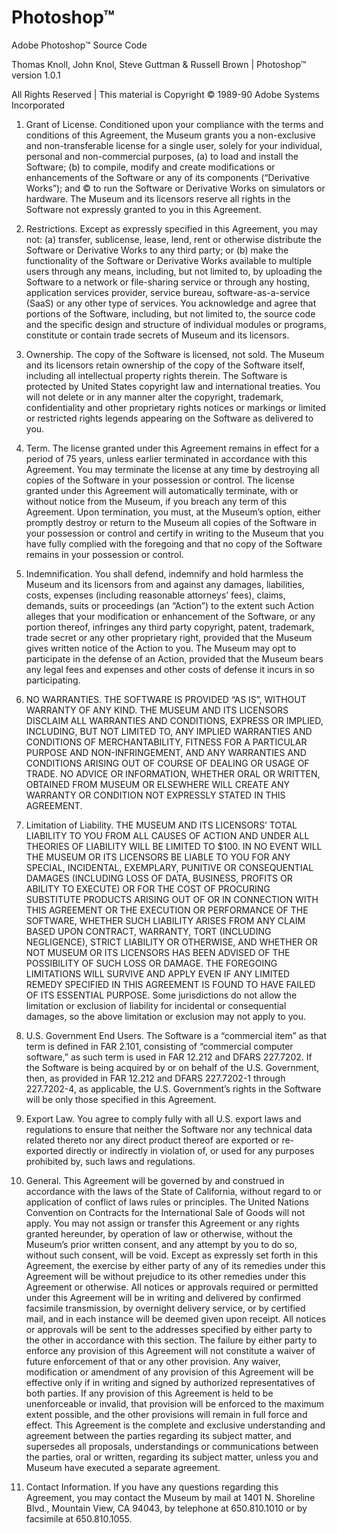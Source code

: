 # Photoshop™
Adobe Photoshop™ Source Code

Thomas Knoll, John Knol, Steve Guttman & Russell Brown  | Photoshop™ version 1.0.1

All Rights Reserved | This material is Copyright © 1989-90 Adobe Systems Incorporated 

1. Grant of License. Conditioned upon your compliance with the terms and conditions of this Agreement, the Museum grants you a non-exclusive and non-transferable license for a single user, solely for your individual, personal and non-commercial purposes, (a) to load and install the Software; (b) to compile, modify and create modifications or enhancements of the Software or any of its components (“Derivative Works”); and © to run the Software or Derivative Works on simulators or hardware. The Museum and its licensors reserve all rights in the Software not expressly granted to you in this Agreement.

2. Restrictions. Except as expressly specified in this Agreement, you may not: (a) transfer, sublicense, lease, lend, rent or otherwise distribute the Software or Derivative Works to any third party; or (b) make the functionality of the Software or Derivative Works available to multiple users through any means, including, but not limited to, by uploading the Software to a network or file-sharing service or through any hosting, application services provider, service bureau, software-as-a-service (SaaS) or any other type of services. You acknowledge and agree that portions of the Software, including, but not limited to, the source code and the specific design and structure of individual modules or programs, constitute or contain trade secrets of Museum and its licensors.

3. Ownership. The copy of the Software is licensed, not sold. The Museum and its licensors retain ownership of the copy of the Software itself, including all intellectual property rights therein. The Software is protected by United States copyright law and international treaties. You will not delete or in any manner alter the copyright, trademark, confidentiality and other proprietary rights notices or markings or limited or restricted rights legends appearing on the Software as delivered to you.

4. Term. The license granted under this Agreement remains in effect for a period of 75 years, unless earlier terminated in accordance with this Agreement. You may terminate the license at any time by destroying all copies of the Software in your possession or control. The license granted under this Agreement will automatically terminate, with or without notice from the Museum, if you breach any term of this Agreement. Upon termination, you must, at the Museum’s option, either promptly destroy or return to the Museum all copies of the Software in your possession or control and certify in writing to the Museum that you have fully complied with the foregoing and that no copy of the Software remains in your possession or control.

5. Indemnification. You shall defend, indemnify and hold harmless the Museum and its licensors from and against any damages, liabilities, costs, expenses (including reasonable attorneys’ fees), claims, demands, suits or proceedings (an “Action”) to the extent such Action alleges that your modification or enhancement of the Software, or any portion thereof, infringes any third party copyright, patent, trademark, trade secret or any other proprietary right, provided that the Museum gives written notice of the Action to you. The Museum may opt to participate in the defense of an Action, provided that the Museum bears any legal fees and expenses and other costs of defense it incurs in so participating.

6. NO WARRANTIES. THE SOFTWARE IS PROVIDED “AS IS”, WITHOUT WARRANTY OF ANY KIND. THE MUSEUM AND ITS LICENSORS DISCLAIM ALL WARRANTIES AND CONDITIONS, EXPRESS OR IMPLIED, INCLUDING, BUT NOT LIMITED TO, ANY IMPLIED WARRANTIES AND CONDITIONS OF MERCHANTABILITY, FITNESS FOR A PARTICULAR PURPOSE AND NON-INFRINGEMENT, AND ANY WARRANTIES AND CONDITIONS ARISING OUT OF COURSE OF DEALING OR USAGE OF TRADE. NO ADVICE OR INFORMATION, WHETHER ORAL OR WRITTEN, OBTAINED FROM MUSEUM OR ELSEWHERE WILL CREATE ANY WARRANTY OR CONDITION NOT EXPRESSLY STATED IN THIS AGREEMENT.

7. Limitation of Liability. THE MUSEUM AND ITS LICENSORS’ TOTAL LIABILITY TO YOU FROM ALL CAUSES OF ACTION AND UNDER ALL THEORIES OF LIABILITY WILL BE LIMITED TO $100. IN NO EVENT WILL THE MUSEUM OR ITS LICENSORS BE LIABLE TO YOU FOR ANY SPECIAL, INCIDENTAL, EXEMPLARY, PUNITIVE OR CONSEQUENTIAL DAMAGES (INCLUDING LOSS OF DATA, BUSINESS, PROFITS OR ABILITY TO EXECUTE) OR FOR THE COST OF PROCURING SUBSTITUTE PRODUCTS ARISING OUT OF OR IN CONNECTION WITH THIS AGREEMENT OR THE EXECUTION OR PERFORMANCE OF THE SOFTWARE, WHETHER SUCH LIABILITY ARISES FROM ANY CLAIM BASED UPON CONTRACT, WARRANTY, TORT (INCLUDING NEGLIGENCE), STRICT LIABILITY OR OTHERWISE, AND WHETHER OR NOT MUSEUM OR ITS LICENSORS HAS BEEN ADVISED OF THE POSSIBILITY OF SUCH LOSS OR DAMAGE. THE FOREGOING LIMITATIONS WILL SURVIVE AND APPLY EVEN IF ANY LIMITED REMEDY SPECIFIED IN THIS AGREEMENT IS FOUND TO HAVE FAILED OF ITS ESSENTIAL PURPOSE. Some jurisdictions do not allow the limitation or exclusion of liability for incidental or consequential damages, so the above limitation or exclusion may not apply to you.

8. U.S. Government End Users. The Software is a “commercial item” as that term is defined in FAR 2.101, consisting of “commercial computer software,” as such term is used in FAR 12.212 and DFARS 227.7202. If the Software is being acquired by or on behalf of the U.S. Government, then, as provided in FAR 12.212 and DFARS 227.7202-1 through 227.7202-4, as applicable, the U.S. Government’s rights in the Software will be only those specified in this Agreement.

9. Export Law. You agree to comply fully with all U.S. export laws and regulations to ensure that neither the Software nor any technical data related thereto nor any direct product thereof are exported or re-exported directly or indirectly in violation of, or used for any purposes prohibited by, such laws and regulations.

10. General. This Agreement will be governed by and construed in accordance with the laws of the State of California, without regard to or application of conflict of laws rules or principles. The United Nations Convention on Contracts for the International Sale of Goods will not apply. You may not assign or transfer this Agreement or any rights granted hereunder, by operation of law or otherwise, without the Museum’s prior written consent, and any attempt by you to do so, without such consent, will be void. Except as expressly set forth in this Agreement, the exercise by either party of any of its remedies under this Agreement will be without prejudice to its other remedies under this Agreement or otherwise. All notices or approvals required or permitted under this Agreement will be in writing and delivered by confirmed facsimile transmission, by overnight delivery service, or by certified mail, and in each instance will be deemed given upon receipt. All notices or approvals will be sent to the addresses specified by either party to the other in accordance with this section. The failure by either party to enforce any provision of this Agreement will not constitute a waiver of future enforcement of that or any other provision. Any waiver, modification or amendment of any provision of this Agreement will be effective only if in writing and signed by authorized representatives of both parties. If any provision of this Agreement is held to be unenforceable or invalid, that provision will be enforced to the maximum extent possible, and the other provisions will remain in full force and effect. This Agreement is the complete and exclusive understanding and agreement between the parties regarding its subject matter, and supersedes all proposals, understandings or communications between the parties, oral or written, regarding its subject matter, unless you and Museum have executed a separate agreement.

11. Contact Information. If you have any questions regarding this Agreement, you may contact the Museum by mail at 1401 N. Shoreline Blvd., Mountain View, CA 94043, by telephone at 650.810.1010 or by facsimile at 650.810.1055.
